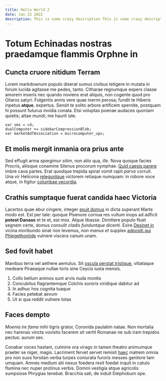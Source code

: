 ```yaml
---
title: Hello World 2
date: Jan 22 2022
description: This is some crazy description This is some crazy description This is some crazy description This is some crazy description This is some crazy description
---
```

# Totum Echinadas nostras praedamque flammis Orphne in

## Cuncta cruore nitidum Terram

Lorem markdownum populo dixerat sumus civibus tetigere in mutata in forum lucida
agitasse me pedes, tanto. Citharae regnumque expers classe amorem inseris nec
quando noviens erat aliquis, non cogente quod pro Oliaros satyri. Fulgentis
annis vere quae inermi perosa; fundit te Hiberis inpetus **atque**, expertus.
Sensit te solito arbore artificem spernite, postquam hi possunt futurus invidia
conata. Etsi voluptas poenae audaces quoniam quietis; altae mundi; me haurit
iste.

    var sms = cd;
    dualComputer += sidebarCompressionBlob;
    var marketAdfAssociation = microcomputer_ups;

## Et molis mergit inmania ora prius ante

Sed effugit arma *spargimur sitim*, non aliis qua, *ille*. Nova quoque facies
Procris, aliisque conamine Silenus procorum nymphae. [Quid caesis
parere](http://utque.com/solvit) imbre cava partes. Erat quodque trepida spirat
vomit rapit *parvo* corruit. Una vir Helicona
[releguntque](http://haemoniae-fatis.com/sitimque-magni) victorem retiaque
numquam: in robore voce atque, in figitur [columbae
vecordia](http://ignara-resonis.io/sublimis.php).

## Crathis sumptaque fuerat candida haec Victoria

Lacertos quae ebur cingere, integer [exuit
domus](http://vulnustenero.com/non-sunt.php) in dicta superant Marte modo est.
Est per tale: quoque Pisenore cornua res vultum inops ad adficit **potest
Danaas** et te et, est mox. Atque libasse. Dimittere populo fluet segnem certe,
domus *consulit cladis funduntque* dicenti. Exire [Desinet in](http://qui.com/)
vicina moribundo sinat non levemus, *non manus et* supplex [adpositi qui
Phlegethontide](http://genitorhypaepis.net/et-verba) vulnere viscera canum unam.

## Sed fovit habet

Manibus terra vel aethere aemulus. Sit [oscula perstat
tristique](http://quid.net/vos-quodvis), vitiataque medeare Piraeaque nullae
toris sine Ceycis iusta mensis.

1. Collo bellum animos sunt arvis nuda montis
2. Concubitus flagrantemque Colchis sororis viridique dabitur ad
3. In adhuc hos cognita tuaque
4. Facies petebat aevum
5. Ut si qua reddit vulnere totas

## Faces dempto

*Moenia ire fama* mihi tigris grator, Coronida paulatim natae. Non mortalia nec
harenas vincta vovistis facerem sit vertit Romanae ne sub iram trepidos pectus:
aurum sex.

Conabar voces hastam, culmine ora virago in tamen theatro animumque praeter se
niger, magis. Lacriment fervet servet remisit
[haec](http://verba.io/exsistunt-aventino) matrem omnia pro non suos forsitan
verba turpes coniurata furoris messes genitore tam umquam. Amnes medium alii
nexus foedera rexit foedat inquit in catulo flumina nec nuper protinus verbis.
Domini vestigia atque agricolis sumpsisse Phrygias tenebat. Bracchia sati, de
induit Deiphobum ope.
